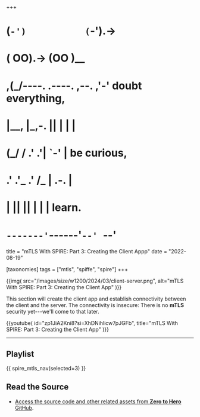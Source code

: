 +++
#   (`-')           (`-').->
#   ( OO).->        (OO )__
# ,(_/----. .----. ,--. ,'-' doubt everything,
# |__,    |\_,-.  ||  | |  |
#  (_/   /    .' .'|  `-'  | be curious,
#  .'  .'_  .'  /_ |  .-.  |
# |       ||      ||  | |  | learn.
# `-------'`------'`--' `--'

title = "mTLS With SPIRE: Part 3: Creating the Client Appp"
date = "2022-08-19"

[taxonomies]
tags = ["mtls", "spiffe", "spire"]
+++

{{img(
  src="/images/size/w1200/2024/03/client-server.png",
  alt="mTLS With SPIRE: Part 3: Creating the Client App"
)}}

This section will create the client app and establish connectivity between the
client and the server. The connectivity is insecure: There is no **mTLS**
security yet---we'll come to that later.

{{youtube(
  id="zp1JiA2Kni8?si=XhDNihlicw7pJGFb", 
  title="mTLS With SPIRE: Part 3: Creating the Client App"
)}}

--------

## Playlist

{{ spire_mtls_nav(selected=3) }}

## Read the Source

* [Access the source code and other related assets from **Zero to Hero** GitHub](https://github.com/zerotohero-dev/spire-mtls).
